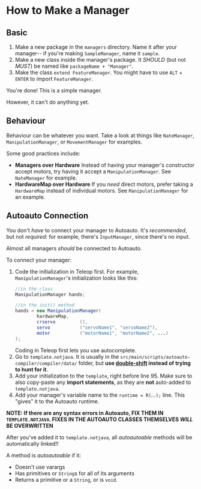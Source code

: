 # How to Make a Manager 

## Basic

1) Make a new package in the `managers` directory. Name it after your manager-- if you're making `SampleManager`, name it `sample`.
2) Make a new class inside the manager's package. It *SHOULD* (but not *MUST*) be named like `packageName + "Manager"`.
3) Make the class `extend FeatureManager`. You might have to use `ALT` + `ENTER` to import `FeatureManager`.

You're done! This is a simple manager. 

However, it can't do anything yet.

## Behaviour

Behaviour can be whatever you want. Take a look at things like `NateManager`, `ManipulationManager`, or `MovementManager` for examples.

Some good practices include:
- __Managers over Hardware__
	Instead of having your manager's constructor accept motors, try having it accept a `ManipulationManager`. See `NateManager` for example.
- __HardwareMap over Hardware__
	If you *need* direct motors, prefer taking a `HardwareMap` instead of individual motors. See `ManipulationManager` for an example.
	


## Autoauto Connection

You don't *have* to connect your manager to Autoauto. It's *recommended*, but not *required:* for example, there's `InputManager`, since there's no input.

Almost all managers *should* be connected to Autoauto.

To connect your manager:

1) Code the initialization in Teleop first. For example, `ManipulationManager`'s initialization looks like this:
	```java
	//in the class
	ManipulationManager hands;

	//in the init() method
	hands = new ManipulationManager(  
			hardwareMap,  
			crservo         (),  
			servo           ("servoName1", "servoName2"),  
			motor           ("motorName1", "motorName2", ...)  
	);
	```
	Coding in Teleop first lets you use autocomplete.
2) Go to `template.notjava`. It is usually in the `src/main/scripts/autoauto-compiler/compiler/data/` folder, but **use [double-shift](../../android-studio/keyboard-shortcuts.md) instead of trying to hunt for it**.
3) Add your initialization to the `template`, right before line 95. Make sure to also copy-paste any **import statements**, as they are **not** auto-added to `template.notjava`.
5) Add your manager's variable name to the `runtime = R(`*...*`);` line. This "gives" it to the Autoauto runtime.

**NOTE: If there are any syntax errors in Autoauto, FIX THEM IN `TEMPLATE.NOTJAVA`. FIXES IN THE AUTOAUTO CLASSES THEMSELVES *WILL* BE OVERWRITTEN**

After you've added it to `template.notjava`, all *autoautoable* methods will be automatically linked!!

A method is *autoautoable* if it:
- Doesn't use varargs
- Has primitives or `String`s for all of its arguments
- Returns a primitive or a `String`, or is `void`.


